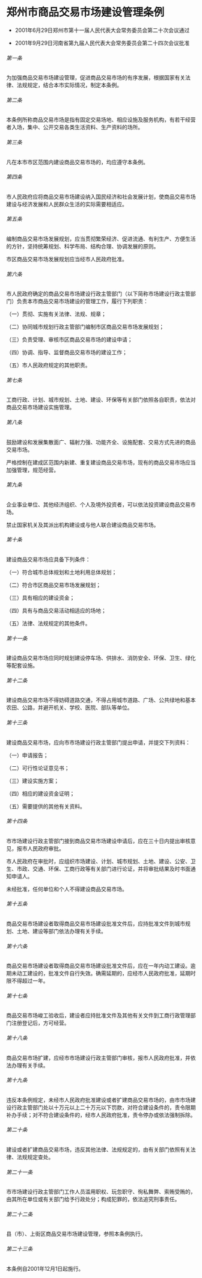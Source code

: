 # 郑州市商品交易市场建设管理条例

- 2001年6月29日郑州市第十一届人民代表大会常务委员会第二十次会议通过

- 2001年9月29日河南省第九届人民代表大会常务委员会第二十四次会议批准

<!-- INFO END -->

###### 第一条

为加强商品交易市场建设管理，促进商品交易市场的有序发展，根据国家有关法律、法规规定，结合本市实际情况，制定本条例。

###### 第二条

本条例所称商品交易市场是指有固定交易场地、相应设施及服务机构，有若干经营者入场，集中、公开交易各类生活资料、生产资料的场所。

###### 第三条

凡在本市市区范围内建设商品交易市场的，均应遵守本条例。

###### 第四条

市人民政府应将商品交易市场建设纳入国民经济和社会发展计划，使商品交易市场建设与经济发展和人民群众生活的实际需要相适应。

###### 第五条

编制商品交易市场发展规划，应当贯彻繁荣经济、促进流通、有利生产、方便生活的方针，坚持统筹规划、科学布局、结构合理、协调发展的原则。

市区商品交易市场发展规划应当经市人民政府批准。

###### 第六条

市人民政府确定的商品交易市场建设行政主管部门（以下简称市场建设行政主管部门）负责本市商品交易市场建设的管理工作，履行下列职责：

（一）贯彻、实施有关法律、法规、规章；

（二）协同城市规划行政主管部门编制市区商品交易市场发展规划；

（三）负责受理、审核市区商品交易市场的建设申请；

（四）协调、指导、监督商品交易市场的建设工作；

（五）市人民政府规定的其他职责。

###### 第七条

工商行政、计划、城市规划、土地、建设、环保等有关部门依照各自职责，依法对商品交易市场建设实施管理。

###### 第八条

鼓励建设和发展集散面广、辐射力强、功能齐全、设施配套、交易方式先进的商品交易市场。

严格控制在建成区范围内新建、重复建设商品交易市场，现有的商品交易市场应当加强管理，规范经营。

###### 第九条

企业事业单位、其他经济组织、个人及境外投资者，可以依法投资建设商品交易市场。

禁止国家机关及其派出机构建设或与他人联合建设商品交易市场。

###### 第十条

建设商品交易市场应具备下列条件：

（一）符合城市总体规划和土地利用总体规划；

（二）符合市区商品交易市场发展规划；

（三）具有相应的建设资金；

（四）具有与商品交易活动相适应的场地；

（五）法律、法规规定的其他条件。

###### 第十一条

建设商品交易市场应同时规划建设停车场、供排水、消防安全、环保、卫生、绿化等配套设施。

###### 第十二条

建设商品交易市场不得妨碍道路交通，不得占用城市道路、广场、公共绿地和基本农田、公路，并避开机关、学校、医院、部队等单位。

###### 第十三条

建设商品交易市场，应向市市场建设行政主管部门提出申请，并提交下列资料：

（一）申请报告；

（二）可行性论证意见书；

（三）建设实施方案；

（四）相应的建设资金证明；

（五）需要提供的其他有关资料。

###### 第十四条

市市场建设行政主管部门接到商品交易市场建设申请后，应在三十日内提出审核意见，报市人民政府审批。

市人民政府在审批时，应组织市场建设、计划、城市规划、土地、建设、公安、卫生、市政、交通、环保、工商行政等有关部门进行论证，并将审批结果及时书面通知申请人。

未经批准，任何单位和个人不得建设商品交易市场。

###### 第十五条

商品交易市场建设者取得商品交易市场建设批准文件后，应持批准文件到城市规划、土地、建设等部门依法办理有关手续。

###### 第十六条

商品交易市场建设者取得商品交易市场建设批准文件后，应在一年内动工建设。逾期未动工建设的，批准文件自行失效。确需延期的，应经市人民政府批准，延期时限不得超过一年。

###### 第十七条

商品交易市场峻工验收后，建设者应持批准文件及其他有关文件到工商行政管理部门注册登记后，方可经营。

###### 第十八条

商品交易市场扩建，应经市市场建设行政主管部门审核，报市人民政府批准，并依法办理有关手续。

###### 第十九条

违反本条例规定，未经市人民政府批准建设或者扩建商品交易市场的，由市市场建设行政主管部门处以十万元以上二十万元以下罚款，对符合建设条件的，责令限期补办手续；对不符合建设条件的，经市人民政府批准，责令停办或依法强制拆除。

###### 第二十条

建设或者扩建商品交易市场，违反其他法律、法规规定的，由有关部门依照有关法律、法规规定查处。

###### 第二十一条

市市场建设行政主管部门工作人员滥用职权、玩忽职守、徇私舞弊、索贿受贿的，由其所在单位或有关部门给予行政处分；构成犯罪的，依法追究刑事责任。

###### 第二十二条

县（市）、上街区商品交易市场建设管理，参照本条例执行。

###### 第二十三条

本条例自2001年12月1日起施行。
